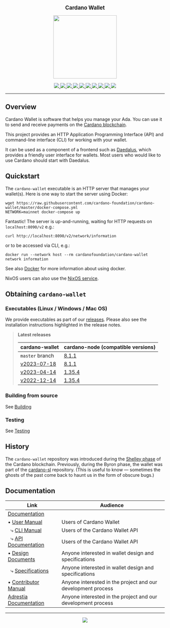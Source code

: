 <p align="center">
  <big><strong>Cardano Wallet</strong></big>
</p>

<p align="center">
  <img width="200" src=".github/images/cardano-logo.png"/>
</p>

<p align="center">
    <a href="https://github.com/cardano-foundation/cardano-wallet/releases">
        <img src="https://img.shields.io/github/release-pre/cardano-foundation/cardano-wallet.svg?style=for-the-badge"  />
    </a>
    <a href="https://buildkite.com/cardano-foundation/cardano-wallet">
        <img src="https://img.shields.io/buildkite/da223f1dbf24e8a64a27f50a49190ce7a9ee867d221c20d70a/master?label=BUILD&style=for-the-badge"/>
    </a>
    <a href="https://github.com/cardano-foundation/cardano-wallet/actions/workflows/publish.yml">
        <img src="https://img.shields.io/github/actions/workflow/status/cardano-foundation/cardano-wallet/publish.yml?label=Docs&style=for-the-badge&branch=master"  />
    </a>
    <a href="https://buildkite.com/cardano-foundation/cardano-wallet-nightly">
        <img src="https://img.shields.io/buildkite/94de95cfe78b09c547cb109b0a44e6cd489341ea9e2c224ead/master?label=BENCHMARKS&style=for-the-badge"  />
    </a>
    <a href="https://github.com/cardano-foundation/cardano-wallet/actions/workflows/windows.yml">
        <img src="https://img.shields.io/github/actions/workflow/status/cardano-foundation/cardano-wallet/windows.yml?label=Windows unit tests&style=for-the-badge&branch=master"  />
    </a>
    <a href="https://github.com/cardano-foundation/cardano-wallet/actions/workflows/e2e-docker.yml">
        <img src="https://img.shields.io/github/actions/workflow/status/cardano-foundation/cardano-wallet/e2e-docker.yml?label=E2E Docker&style=for-the-badge&branch=master"  />
    </a>
    <a href="https://github.com/cardano-foundation/cardano-wallet/actions/workflows/e2e-linux.yml">
        <img src="https://img.shields.io/github/actions/workflow/status/cardano-foundation/cardano-wallet/e2e-linux.yml?label=E2E Linux&style=for-the-badge&branch=master"  />
    </a>
    <a href="https://github.com/cardano-foundation/cardano-wallet/actions/workflows/e2e-macos.yml">
        <img src="https://img.shields.io/github/actions/workflow/status/cardano-foundation/cardano-wallet/e2e-macos.yml?label=E2E MacOs&style=for-the-badge&branch=master"  />
    </a>
    <a href="https://github.com/cardano-foundation/cardano-wallet/actions/workflows/e2e-windows.yml">
        <img src="https://img.shields.io/github/actions/workflow/status/cardano-foundation/cardano-wallet/e2e-windows.yml?label=E2E Windows&style=for-the-badge&branch=master" />
    </a>
    <a href="https://github.com/cardano-foundation/cardano-wallet/actions/workflows/docker_linux.yml">
        <img src="https://img.shields.io/github/actions/workflow/status/cardano-foundation/cardano-wallet/docker_linux.yml?label=Docker-compose Linux&style=for-the-badge&branch=master"  />
    </a>
</p>


<hr/>

## Overview

Cardano Wallet is software that helps you manage your Ada. You can use it to send and receive payments on the [Cardano blockchain](https://www.cardano.org).

This project provides an HTTP Application Programming Interface (API)
and command-line interface (CLI) for working with your wallet.

It can be used as a component of a frontend such as
[Daedalus](https://daedaluswallet.io), which provides a friendly user
interface for wallets. Most users who would like to use Cardano should
start with Daedalus.

## Quickstart

The `cardano-wallet` executable is an HTTP server that manages your wallet(s). Here is one way to start the server using Docker:

```
wget https://raw.githubusercontent.com/cardano-foundation/cardano-wallet/master/docker-compose.yml
NETWORK=mainnet docker-compose up
```

Fantastic! The server is up-and-running, waiting for HTTP requests on `localhost:8090/v2` e.g.:

```
curl http://localhost:8090/v2/network/information
```

or to be accessed via CLI, e.g.:

```
docker run --network host --rm cardanofoundation/cardano-wallet network information
```

See also [Docker](https://cardano-foundation.github.io/cardano-wallet/user-guide/Docker) for more information about using docker.

NixOS users can also use the [NixOS service](https://cardano-foundation.github.io/cardano-wallet/user-guide/NixOS).

## Obtaining `cardano-wallet`

### Executables (Linux / Windows / Mac OS)

We provide executables as part of our [releases](https://github.com/cardano-foundation/cardano-wallet/releases). Please also see the installation instructions highlighted in the release notes.

> **Latest releases**
>
> | cardano-wallet | cardano-node (compatible versions) |
> | --- | --- |
> | `master` branch | [8.1.1](https://github.com/IntersectMBO/cardano-node/releases/tag/8.1.1) |
> | [v2023-07-18](https://github.com/cardano-foundation/cardano-wallet/releases/tag/v2023-07-18) | [8.1.1](https://github.com/IntersectMBO/cardano-node/releases/tag/8.1.1) |
> | [v2023-04-14](https://github.com/cardano-foundation/cardano-wallet/releases/tag/v2023-04-14) | [1.35.4](https://github.com/IntersectMBO/cardano-node/releases/tag/1.35.4) |
> | [v2022-12-14](https://github.com/cardano-foundation/cardano-wallet/releases/tag/v2022-12-14) | [1.35.4](https://github.com/IntersectMBO/cardano-node/releases/tag/1.35.4) |

### Building from source

See [Building](https://cardano-foundation.github.io/cardano-wallet/contributor/what/building.html)

### Testing

See [Testing](https://cardano-foundation.github.io/cardano-wallet/contributor/how/testing.html)

## History

The `cardano-wallet` repository was introduced during the [Shelley phase](https://roadmap.cardano.org/) of the Cardano blockchain.
Previously, during the Byron phase, the wallet was part of the [cardano-sl](https://github.com/input-output-hk/cardano-sl) repository. (This is useful to know — sometimes the ghosts of the past come back to haunt us in the form of obscure bugs.)

## Documentation

| Link                                                                                               | Audience                                                     |
| ---                                                                                                | ---                                                          |
| [Documentation](https://cardano-foundation.github.io/cardano-wallet/)                                     |  |
| • [User Manual](https://cardano-foundation.github.io/cardano-wallet/user) | Users of Cardano Wallet                              |
| &nbsp;&nbsp;⤷ [CLI Manual](https://cardano-foundation.github.io/cardano-wallet/user/cli) | Users of the Cardano Wallet API                              |
| &nbsp;&nbsp;⤷ [API Documentation](https://cardano-foundation.github.io/cardano-wallet/api/edge)                     | Users of the Cardano Wallet API                              |
| • [Design Documents](https://cardano-foundation.github.io/cardano-wallet/design)                     | Anyone interested in wallet design and specifications|
| &nbsp;&nbsp;⤷ [Specifications](https://cardano-foundation.github.io/cardano-wallet/design/specs)                     | Anyone interested in wallet design and specifications|
| • [Contributor Manual](https://cardano-foundation.github.io/cardano-wallet/contributor)                     | Anyone interested in the project and our development process |
| [Adrestia Documentation](https://input-output-hk.github.io/adrestia/)                                     | Anyone interested in the project and our development process |

<hr/>

<p align="center">
  <a href="https://github.com/cardano-foundation/cardano-wallet/blob/master/LICENSE"><img src="https://img.shields.io/github/license/cardano-foundation/cardano-wallet.svg?style=for-the-badge" /></a>
</p>
